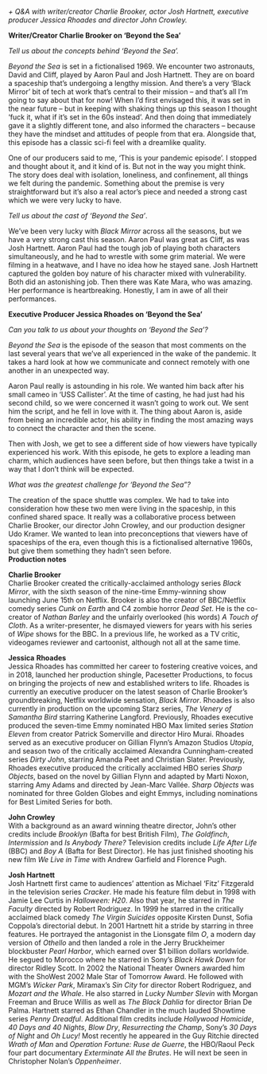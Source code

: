 
_+ Q&A with writer/creator Charlie Brooker, actor Josh Hartnett, executive producer Jessica Rhoades and director John Crowley._

**Writer/Creator Charlie Brooker on ‘Beyond the Sea’**

_Tell us about the concepts behind ‘Beyond the Sea’._

_Beyond the Sea_ is set in a fictionalised 1969. We encounter two astronauts, David and Cliff, played by Aaron Paul and Josh Hartnett. They are on board a spaceship that’s undergoing a lengthy mission. And there’s a very ‘Black Mirror’ bit of tech at work that’s central to their mission – and that’s all I’m going to say about that for now! When I’d first envisaged this, it was set in the near future – but in keeping with shaking things up this season I thought ‘fuck it, what if it’s set in the 60s instead’.  And then doing that immediately gave it a slightly different tone, and also informed the characters – because they have the mindset and attitudes of people from that era. Alongside that, this episode has a classic sci-fi feel with a dreamlike quality.

One of our producers said to me, ‘This is your pandemic episode’. I stopped and thought about it, and it kind of is. But not in the way you might think. The story does deal with isolation, loneliness, and confinement, all things we felt during the pandemic. Something about the premise is very straightforward but it’s also a real actor’s piece and needed a strong cast which we were very lucky to have.

_Tell us about the cast of ‘Beyond the Sea’_.

We’ve been very lucky with _Black Mirror_ across all the seasons, but we have a very strong cast this season. Aaron Paul was great as Cliff, as was Josh Hartnett. Aaron Paul had the tough job of playing both characters simultaneously, and he had to wrestle with some grim material. We were filming in a heatwave, and I have no idea how he stayed sane. Josh Hartnett captured the golden boy nature of his character mixed with vulnerability. Both did an astonishing job. Then there was Kate Mara, who was amazing. Her performance is heartbreaking. Honestly, I am in awe of all their performances.

**Executive Producer Jessica Rhoades on ‘Beyond the Sea’**

_Can you talk to us about your thoughts on ‘Beyond the Sea’?_

_Beyond the Sea_ is the episode of the season that most comments on the last several years that we’ve all experienced in the wake of the pandemic. It takes a hard look at how we communicate and connect remotely with one another in an unexpected way.

Aaron Paul really is astounding in his role. We wanted him back after his small cameo in ‘USS Callister’. At the time of casting, he had just had his second child, so we were concerned it wasn’t going to work out. We sent him the script, and he fell in love with it. The thing about Aaron is, aside from being an incredible actor, his ability in finding the most amazing ways to connect the character and then the scene.

Then with Josh, we get to see a different side of how viewers have typically experienced his work. With this episode, he gets to explore a leading man charm, which audiences have seen before, but then things take a twist in a way that I don’t think will be expected.

_What was the greatest challenge for ‘Beyond the Sea”?_

The creation of the space shuttle was complex. We had to take into consideration how these two men were living in the spaceship, in this confined shared space.  It really was a collaborative process between Charlie Brooker, our director John Crowley, and our production designer Udo Kramer. We wanted to lean into preconceptions that viewers have of spaceships of the era, even though this is a fictionalised alternative 1960s, but give them something they hadn’t seen before.  
**Production notes**
<br>

**Charlie Brooker**  
Charlie Brooker created the critically-acclaimed anthology series _Black Mirror_, with the sixth season of the nine-time Emmy-winning show launching June 15th on Netflix. Brooker is also the creator of BBC/Netflix comedy series _Cunk_ _on Earth_ and C4 zombie horror _Dead_ _Set_. He is the co-creator of _Nathan_ _Barley_ and the unfairly overlooked (his words) _A Touch of Cloth_. As a writer-presenter, he dismayed viewers for years with his series of _Wipe_ shows for the BBC. In a previous life, he worked as a TV critic, videogames reviewer and cartoonist, although not all at the same time.

**Jessica**  **Rhoades**  
Jessica Rhoades has committed her career to fostering creative voices, and in 2018, launched her production shingle, Pacesetter Productions, to focus on bringing the projects of new and established writers to life. Rhoades is currently an executive producer on the latest season of Charlie Brooker’s groundbreaking, Netflix worldwide sensation, _Black_ _Mirror_. Rhoades is also currently in production on the upcoming Starz series, _The Venery of Samantha_ _Bird_ starring Katherine Langford. Previously, Rhoades executive produced the seven-time Emmy nominated HBO Max limited series _Station_ _Eleven_ from creator Patrick Somerville and director Hiro Murai. Rhoades served as an executive producer on Gillian Flynn’s Amazon Studios _Utopia_, and season two of the critically acclaimed Alexandra Cunningham-created series _Dirty_ _John_, starring Amanda Peet and Christian Slater. Previously, Rhoades executive produced the critically acclaimed HBO series _Sharp_ _Objects_, based on the novel by Gillian Flynn and adapted by Marti Noxon, starring Amy Adams and directed by Jean-Marc Vallée. _Sharp_ _Objects_ was nominated for three Golden Globes and eight Emmys, including nominations for Best Limited Series for both.

**John Crowley**  
With a background as an award winning theatre director, John’s other credits include _Brooklyn_ (Bafta for best British Film), _The Goldfinch_, _Intermission_ and _Is_ _Anybody_ _There?_ Television credits include _Life After Life_ (BBC) and _Boy A_ (Bafta for Best Director). He has just finished shooting his new film _We Live in Time_ with Andrew Garfield and Florence Pugh.

**Josh Hartnett**  
Josh Hartnett first came to audiences’ attention as Michael ‘Fitz’ Fitzgerald in the television series _Cracker_. He made his feature film debut in 1998 with Jamie Lee Curtis in _Halloween: H20_. Also that year, he starred in _The Faculty_ directed by Robert Rodriguez. In 1999 he starred in the critically acclaimed black comedy _The Virgin Suicides_ opposite Kirsten Dunst, Sofia Coppola’s directorial debut. In 2001 Hartnett hit a stride by starring in three features. He portrayed the antagonist in the Lionsgate film _O_, a modern day version of _Othello_ and then landed a role in the Jerry Bruckheimer blockbuster _Pearl Harbor_, which earned over $1 billion dollars worldwide. He segued to Morocco where he starred in Sony’s _Black Hawk Down_ for director Ridley Scott. In 2002 the National Theater Owners awarded him with the ShoWest 2002 Male Star of Tomorrow Award. He followed with MGM’s _Wicker_ _Park_, Miramax’s _Sin City_ for director Robert Rodriguez, and _Mozart and the Whale_. He also starred in _Lucky Number Slevin_ with Morgan Freeman and Bruce Willis as well as  _The Black Dahlia_ for director Brian De Palma. Hartnett starred as Ethan Chandler in the much lauded Showtime series _Penny_ _Dreadful_. Additional film credits include _Hollywood Homicide_, _40 Days and 40 Nights_, _Blow Dry_, _Resurrecting the Champ_, Sony’s _30 Days of Night_ and _Oh Lucy!_ Most recently he appeared in the Guy Ritchie directed _Wrath of Man_ and _Operation Fortune: Ruse de Guerre_, the HBO/Raoul Peck four part documentary _Exterminate All the Brutes_. He will next be seen in Christopher Nolan’s _Oppenheimer_.
<br><br>
<!--stackedit_data:
eyJoaXN0b3J5IjpbMTM4MjUxMDQ4OV19
-->